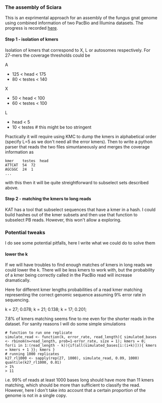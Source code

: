 ### The assembly of Sciara

This is an exprimental approach for an assembly of the fungus gnat genome using combined information of two PacBio and Illumina datasets. The progress is recorded [here](https://github.com/RossLab/projects/1).

#### Step 1 - isolation of kmers

Isolation of kmers that correspond to X, L or autosomes respectively. For 27-mers the coverage thresholds could be

A
 - 125 < head   < 175
 - 80  < testes < 140

X
 - 50  < head   < 100
 - 60  < testes < 100

L
 - head < 5
 - 10 < testes # this might be too stringent


Practically it will require using KMC to dump the kmers in alphabetical order (specify L=5 as we don't need all the error kmers). Then to write a python parser that reads the two files simuntaneously and merges the coverage information as

```
kmer	testes	head
ATTCAT	54	72
AGCGGC  24	1
...
```

with this then it will be quite streightforward to subselect sets described above.

#### Step 2 - matching the kmers to long reads

KAT has a tool that subselect sequences that have a kmer in a hash. I could build hashes out of the kmer subsets and then use that function to subselect PB reads. However, this won't allow a exploring.

### Potential tweaks

I do see some potential pitfalls, here I write what we could do to solve them

#### lower the k

If we will have troubles to find enough matches of kmers in long reads we could lower the k. There will be less kmers to work with, but the probability of a kmer being correctly called in the PacBio read will increase dramatically.

Here for different kmer lengths probabilities of a read kmer matching representing the correct genomic sequence assuming 9% error rate in sequencing.

k = 27; 0.078;
k = 21; 0.138;
k = 17; 0.201;
 
7.8% of kmers matching seems fine to me even for the shorter reads in the dataset. For sanity reasons I will do some simple simulations

```{R}
# function to run one replicate
simulate_read <- function(k, error_rate, read_length){ simulated_bases <- rbinom(n=read_length, prob=1-error_rate, size = 1); kmers = 0; for(i in 1:(read_length - k)){if(all(simulated_bases[i:(i+k)])){ kmers = kmers + 1 }}; kmers }
# running 1000 replicates
k27_rl1000 <- sapply(rep(27, 1000), simulate_read, 0.09, 1000)
quantile(k27_rl1000, 0.01)
> 1% 
> 11 
```

i.e. 99% of reads at least 1000 bases long should have more than 11 kmers matching, which should be more than sufficient to classify the read. However, here I don't take into account that a certain proportion of the genome is not in a single copy.
